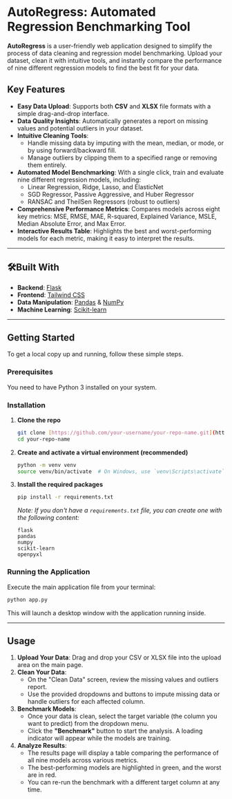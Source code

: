 # AutoRegress: Automated Regression Benchmarking Tool

**AutoRegress** is a user-friendly web application designed to simplify the process of data cleaning and regression model benchmarking. Upload your dataset, clean it with intuitive tools, and instantly compare the performance of nine different regression models to find the best fit for your data.

## Key Features

* **Easy Data Upload**: Supports both **CSV** and **XLSX** file formats with a simple drag-and-drop interface.
* **Data Quality Insights**: Automatically generates a report on missing values and potential outliers in your dataset.
* **Intuitive Cleaning Tools**:
    * Handle missing data by imputing with the mean, median, or mode, or by using forward/backward fill.
    * Manage outliers by clipping them to a specified range or removing them entirely.
* **Automated Model Benchmarking**: With a single click, train and evaluate nine different regression models, including:
    * Linear Regression, Ridge, Lasso, and ElasticNet
    * SGD Regressor, Passive Aggressive, and Huber Regressor
    * RANSAC and TheilSen Regressors (robust to outliers)
* **Comprehensive Performance Metrics**: Compares models across eight key metrics: MSE, RMSE, MAE, R-squared, Explained Variance, MSLE, Median Absolute Error, and Max Error.
* **Interactive Results Table**: Highlights the best and worst-performing models for each metric, making it easy to interpret the results.

---

## 🛠Built With

* **Backend**: [Flask](https://flask.palletsprojects.com/)
* **Frontend**: [Tailwind CSS](https://tailwindcss.com/)
* **Data Manipulation**: [Pandas](https://pandas.pydata.org/) & [NumPy](https://numpy.org/)
* **Machine Learning**: [Scikit-learn](https://scikit-learn.org/)

---

## Getting Started

To get a local copy up and running, follow these simple steps.

### Prerequisites

You need to have Python 3 installed on your system.

### Installation

1.  **Clone the repo**
    ```sh
    git clone [https://github.com/your-username/your-repo-name.git](https://github.com/your-username/your-repo-name.git)
    cd your-repo-name
    ```
2.  **Create and activate a virtual environment (recommended)**
    ```sh
    python -m venv venv
    source venv/bin/activate  # On Windows, use `venv\Scripts\activate`
    ```
3.  **Install the required packages**
    ```sh
    pip install -r requirements.txt
    ```
    *Note: If you don't have a `requirements.txt` file, you can create one with the following content:*
    ```
    flask
    pandas
    numpy
    scikit-learn
    openpyxl
    ```

### Running the Application

Execute the main application file from your terminal:

```sh
python app.py
````

This will launch a desktop window with the application running inside.

-----

## Usage

1.  **Upload Your Data**: Drag and drop your CSV or XLSX file into the upload area on the main page.
2.  **Clean Your Data**:
      * On the "Clean Data" screen, review the missing values and outliers report.
      * Use the provided dropdowns and buttons to impute missing data or handle outliers for each affected column.
3.  **Benchmark Models**:
      * Once your data is clean, select the target variable (the column you want to predict) from the dropdown menu.
      * Click the **"Benchmark"** button to start the analysis. A loading indicator will appear while the models are training.
4.  **Analyze Results**:
      * The results page will display a table comparing the performance of all nine models across various metrics.
      * The best-performing models are highlighted in green, and the worst are in red.
      * You can re-run the benchmark with a different target column at any time.
